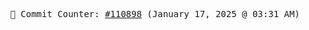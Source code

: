 <p align="center">
    <samp>
        📮 Commit Counter: <a href="https://github.com/Javascript-void0/Javascript-void0/commits/main">#110898</a> (January 17, 2025 @ 03:31 AM)
    </samp>
</p>